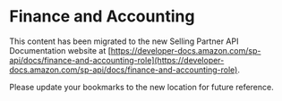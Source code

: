 Finance and Accounting
=============================

This content has been migrated to the new Selling Partner API Documentation website at [https://developer-docs.amazon.com/sp-api/docs/finance-and-accounting-role](https://developer-docs.amazon.com/sp-api/docs/finance-and-accounting-role).

Please update your bookmarks to the new location for future reference.